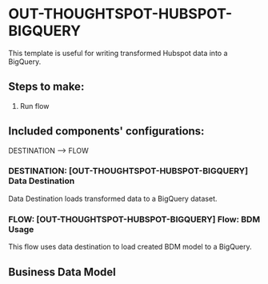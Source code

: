 # OUT-THOUGHTSPOT-HUBSPOT-BIGQUERY

This template is useful for writing transformed Hubspot data into a BigQuery.


## Steps to make:

1. Run flow

## Included components' configurations:
DESTINATION –> FLOW

### DESTINATION: [OUT-THOUGHTSPOT-HUBSPOT-BIGQUERY] Data Destination

Data Destination loads transformed data to a BigQuery dataset.

### FLOW: [OUT-THOUGHTSPOT-HUBSPOT-BIGQUERY] Flow: BDM Usage

This flow uses data destination to load created BDM model to a BigQuery.

## Business Data Model

